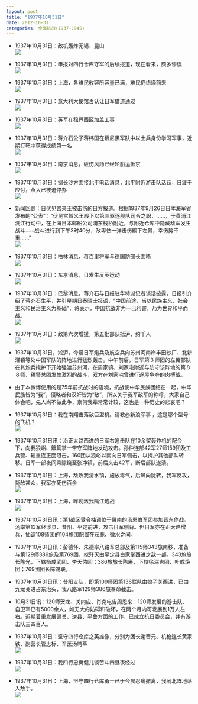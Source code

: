 ```yaml
---
layout: post
title: "1937年10月31日"
date: 2012-10-31
categories: 全面抗战(1937-1945)
---
```


<meta name="referrer" content="no-referrer" />

- 1937年10月31日：敌机轰炸无锡、昆山 <br/><img src="https://ww1.sinaimg.cn/large/aca367d8jw1dyesql39xfj.jpg" />

- 1937年10月31日：申报对四行仓库守军的后续报道，现在看来，颇多谬误 <br/><img src="https://ww4.sinaimg.cn/large/aca367d8jw1dyer09ndeqj.jpg" />

- 1937年10月31日：上海，各难民收容所容量已满，难民仍络绎前来 <br/><img src="https://ww3.sinaimg.cn/large/aca367d8jw1dyep9w8td8j.jpg" />

- 1937年10月31日：意大利大使馆否认让日军借道通过 <br/><img src="https://ww3.sinaimg.cn/large/aca367d8jw1dyenjekt62j.jpg" />

- 1937年10月31日：英军在租界西区加盖工事 <br/><img src="https://ww1.sinaimg.cn/large/aca367d8jw1dyelsz8vjsj.jpg" />

- 1937年10月31日：蒋介石公子蒋纬国在慕尼黑军队中以士兵身份学习军事，近期打靶中获得成绩第一名 <br/><img src="https://ww3.sinaimg.cn/large/aca367d8jw1dyek2o5ikvj.jpg" />

- 1937年10月31日：南京消息，破伤风药已经轮船运抵京 <br/><img src="https://ww1.sinaimg.cn/large/aca367d8jw1dyeic8fkkqj.jpg" />

- 1937年10月31日：据长沙方面接北平电话消息，北平附近游击队活跃，日疲于应付，燕大已被迫停办 <br/><img src="https://ww4.sinaimg.cn/large/aca367d8jw1dyeglqu62jj.jpg" />

- 新闻回顾：日伏见宫亲王被击伤的日方报道。根据1937年9月26日日本海军省发布的“公表”：“伏见宫博义王殿下以第三驱逐舰队司令之职，......，于黄浦江溯江行动中，在上海日本邮船公司浦东栈桥附近，与附近仓库中隐藏敌军发生战斗……战斗进行到下午3时40分，敌卑怯一弹击伤殿下左臂，幸伤势不重……” <br/><img src="https://ww3.sinaimg.cn/large/aca367d8tw1dyefippu1aj.jpg" />

- 1937年10月31日：柏林消息，蒋百里将军与德国防部长面唔 <br/><img src="https://ww1.sinaimg.cn/large/aca367d8jw1dyeexnibgnj.jpg" />

- 1937年10月31日：东京消息，日发生反英运动 <br/><img src="https://ww4.sinaimg.cn/large/aca367d8jw1dyed4pubgnj.jpg" />

- 1937年10月31日：巴黎消息，蒋介石与日报驻华特派记者谈话披露，日报引介绍了蒋介石生平，并引星期日泰晤士报语，“中国前途，当以民族主义、社会主义和民治主义为基础”，蒋表示，中国抗战非为一己利害，乃为世界和平而战。 <br/><img src="https://ww4.sinaimg.cn/large/aca367d8jw1dyebeh6ttcj.jpg" />

- 1937年10月31日：敌第六次增援，第五批部队抵沪，约千人 <br/><img src="https://ww3.sinaimg.cn/large/aca367d8jw1dye9ny09cgj.jpg" />

- 1937年10月31日，淞沪，今晨日军炮兵及航空兵向苏州河南岸丰田纱厂、北新泾镇等处中国军队的阵地进行猛烈轰击。中午前后，日军第３师团的左翼部队在其炮兵掩护下开始强渡苏州河，在周家镇、刘家宅附近与防守该阵地的第８８师、税警总团发生激烈的战斗，双方在刘家宅曾进行逐屋争夺的肉搏战。 

- 由于本微博使用的是75年前抗战时的语境，抗战使中华民族团结在一起，中华民族皆为“我”，侵略者和汉奸皆为“敌”，所以关于我军敌军的称呼，大家自己体会吧，先人尚不做此争，奈何我辈常常计较，这也是一种历史的悲哀吧？ 

- 1937年10月31日：我在南翔击落敌巨型机。请教@新浪军事 ，这是哪个型号的飞机？ <br/><img src="https://ww3.sinaimg.cn/large/aca367d8jw1dye7xhxqk9j.jpg" />

- 1937年10月31日讯：沿正太路西进的日军右追击队在10余架轰炸机的配合下，向我狼峪、簸箕掌一带守军阵地发动攻击。孙仲连部42军27师159团及工兵营、辎重连正面阻击，160团从狼峪以南向日军侧击，以掩护其他部队转移。日军一部夜间乘隙绕至张净镇，前后夹击42军，断后部队遂溃。 

- 1937年10月31日：上海，敌攻我清水镇，施放毒气，后风向陡转，我军反攻，毙敌甚众，我军亦死伤百余 <br/><img src="https://ww3.sinaimg.cn/large/aca367d8jw1dye6788g8vj.jpg" />

- 1937年10月31日：上海，昨晚敌我隔江炮战 <br/><img src="https://ww4.sinaimg.cn/large/aca367d8jw1dye4gkm0fzj.jpg" />

- 1937年10月31日讯：第1战区受令抽调位于冀南的汤恩伯军团参加晋东作战。汤率第13军经涉县、昔阳、平定前进，攻击日军侧背。但日军亦在正太路增兵，抽调108师团的104旅团配置在获鹿、微水之间。 

- 1937年10月31日讯：彭德怀、朱德率八路军总部及第115师343旅南移，准备与第129师386旅及第769团，拟歼灭由平定县白家掌西进之敌一部。343旅旅长陈光，下辖杨成武团、李天佑团；386旅旅长陈赓，下辖徐深吉团、叶成焕团；769团团长陈锡联。 

- 1937年10月31日讯：昔阳支队，即第109师团第136联队由娘子关西进，已由九龙关进占东治头，我八路军129师386旅奉命截击。 

- 10月31日讯：120师贺龙、关向应、肖克电告周恩来：120师发展的游击队、自卫军已有5000余人，如无大的妨碍和破坏，在两个月内可发展到1万人左右。近期着重发展偏关、逆县、平鲁方面的工作，已成立抗日委员会，并有游击队三四百人。 

- 1937年10月31日：坚守四行仓库之英雄像，分别为团长谢晋元、机枪连长黄家铁、副营长管志标、军医汤聘莘 <br/><img src="https://ww3.sinaimg.cn/large/aca367d8jw1dye2q46e1yj.jpg" />

- 1937年10月31日：我四行忠勇健儿谈苦斗四昼夜经过 <br/><img src="https://ww1.sinaimg.cn/large/aca367d8jw1dye0zps2lnj.jpg" />

- 1937年10月31日：上海，坚守四行仓库勇士已于今晨忍痛撤离，我闸北阵地落入敌手。 <br/><img src="https://ww4.sinaimg.cn/large/aca367d8jw1dydz98kge6j.jpg" />

